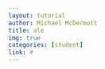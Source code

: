 ```yaml
---
layout: tutorial
author: Michael McDermott
title: ale
img: true
categories: [student]
link: #
---
```


